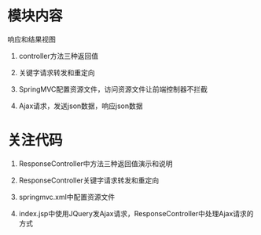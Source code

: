 # 模块内容

响应和结果视图

1. controller方法三种返回值

2. 关键字请求转发和重定向

3. SpringMVC配置资源文件，访问资源文件让前端控制器不拦截

4. Ajax请求，发送json数据，响应json数据

# 关注代码

1. ResponseController中方法三种返回值演示和说明

2. ResponseController关键字请求转发和重定向

3. springmvc.xml中配置资源文件

4. index.jsp中使用JQuery发Ajax请求，ResponseController中处理Ajax请求的方式